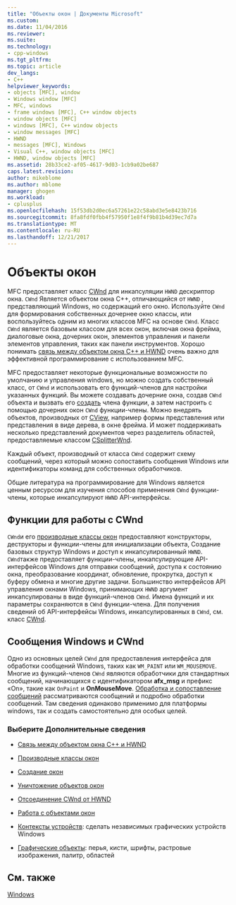 ```yaml
---
title: "Объекты окон | Документы Microsoft"
ms.custom: 
ms.date: 11/04/2016
ms.reviewer: 
ms.suite: 
ms.technology:
- cpp-windows
ms.tgt_pltfrm: 
ms.topic: article
dev_langs:
- C++
helpviewer_keywords:
- objects [MFC], window
- Windows window [MFC]
- MFC, windows
- frame windows [MFC], C++ window objects
- window objects [MFC]
- windows [MFC], C++ window objects
- window messages [MFC]
- HWND
- messages [MFC], Windows
- Visual C++, window objects [MFC]
- HWND, window objects [MFC]
ms.assetid: 28b33ce2-af05-4617-9d03-1cb9a02be687
caps.latest.revision: 
author: mikeblome
ms.author: mblome
manager: ghogen
ms.workload:
- cplusplus
ms.openlocfilehash: 15f53db2d0ec6a57261e22c58abd3e5e8423b716
ms.sourcegitcommit: 8fa8fdf0fbb4f57950f1e8f4f9b81b4d39ec7d7a
ms.translationtype: MT
ms.contentlocale: ru-RU
ms.lasthandoff: 12/21/2017
---
```

# <a name="window-objects"></a>Объекты окон
MFC предоставляет класс [CWnd](../mfc/reference/cwnd-class.md) для инкапсуляции `HWND` дескриптор окна. `CWnd` Является объектом окна C++, отличающийся от `HWND` , представляющий Windows, но содержащий его окно. Используйте `CWnd` для формирования собственных дочернее окно классы, или воспользуйтесь одним из многих классов MFC на основе `CWnd`. Класс `CWnd` является базовым классом для всех окон, включая окна фрейма, диалоговые окна, дочерних окон, элементов управления и панели элементов управления, таких как панели инструментов. Хорошо понимать [связь между объектом окна C++ и HWND](../mfc/relationship-between-a-cpp-window-object-and-an-hwnd.md) очень важно для эффективной программирование с использованием MFC.  
  
 MFC предоставляет некоторые функциональные возможности по умолчанию и управления windows, но можно создать собственный класс, от `CWnd` и использовать его функций-членов для настройки указанных функций. Вы можете создавать дочерние окна, создав `CWnd` объекта и вызвать его [создать](../mfc/reference/cwnd-class.md#create) члена функции, а затем настроить с помощью дочерних окон `CWnd` функции-члены. Можно внедрять объектов, производных от [CView](../mfc/reference/cview-class.md), например формы представления или представления в виде дерева, в окне фрейма. И может поддерживать несколько представлений документов через разделитель областей, предоставляемые классом [CSplitterWnd](../mfc/reference/csplitterwnd-class.md).  
  
 Каждый объект, производный от класса `CWnd` содержит схему сообщений, через который можно сопоставить сообщения Windows или идентификаторы команд для собственных обработчиков.  
  
 Общие литература на программирование для Windows является ценным ресурсом для изучения способов применения `CWnd` функции-члены, которые инкапсулируют `HWND` API-интерфейсы.  
  
## <a name="functions-for-operating-on-a-cwnd"></a>Функции для работы с CWnd  
 `CWnd`и его [производные классы окон](../mfc/derived-window-classes.md) предоставляют конструкторы, деструкторы и функции-члены для инициализации объекта, Создание базовых структур Windows и доступ к инкапсулированный `HWND`. `CWnd`также предоставляет функции-члены, инкапсулирующие API-интерфейсов Windows для отправки сообщений, доступа к состоянию окна, преобразование координат, обновление, прокрутка, доступ к буферу обмена и многие другие задачи. Большинство интерфейсов API управления окнами Windows, принимающих `HWND` аргумент инкапсулированы в виде функций-членов `CWnd`. Имена функций и их параметры сохраняются в `CWnd` функции-члена. Для получения сведений об API-интерфейсы Windows, инкапсулированных в `CWnd`, см. класс [CWnd](../mfc/reference/cwnd-class.md).  
  
## <a name="cwnd-and-windows-messages"></a>Сообщения Windows и CWnd  
 Одно из основных целей `CWnd` для предоставления интерфейса для обработки сообщений Windows, таких как `WM_PAINT` или `WM_MOUSEMOVE`. Многие из функций-членов `CWnd` являются обработчики для стандартных сообщений, начинающихся с идентификатором **afx_msg** и префикс «On», такие как `OnPaint` и **OnMouseMove**. [Обработка и сопоставление сообщений](../mfc/message-handling-and-mapping.md) рассматриваются сообщений и подробно обработки сообщений. Там сведения одинаково применимо для платформы windows, так и создать самостоятельно для особых целей.  
  
### <a name="what-do-you-want-to-know-more-about"></a>Выберите Дополнительные сведения  
  
-   [Связь между объектом окна C++ и HWND](../mfc/relationship-between-a-cpp-window-object-and-an-hwnd.md)  
  
-   [Производные классы окон](../mfc/derived-window-classes.md)  
  
-   [Создание окон](../mfc/creating-windows.md)  
  
-   [Уничтожение объектов окон](../mfc/destroying-window-objects.md)  
  
-   [Отсоединение CWnd от HWND](../mfc/detaching-a-cwnd-from-its-hwnd.md)  
  
-   [Работа с объектами окон](../mfc/working-with-window-objects.md)  
  
-   [Контексты устройств](../mfc/device-contexts.md): сделать независимых графических устройств Windows  
  
-   [Графические объекты](../mfc/graphic-objects.md): перья, кисти, шрифты, растровые изображения, палитр, областей  
  
## <a name="see-also"></a>См. также  
 [Windows](../mfc/windows.md)

